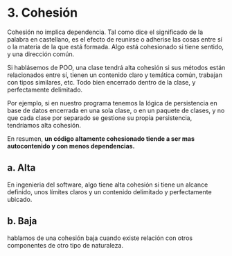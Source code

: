 # 3. Cohesión

Cohesión no implica dependencia. Tal como dice el significado de la palabra en castellano, es el efecto de reunirse o adherise las cosas entre sí o la materia de la que está formada. Algo está cohesionado si tiene sentido, y una dirección común.

Si hablásemos de POO, una clase tendrá alta cohesión si sus métodos están relacionados entre sí, tienen un contenido claro y temática común, trabajan con tipos similares, etc. Todo bien encerrado dentro de la clase, y perfectamente delimitado.

Por ejemplo, si en nuestro programa tenemos la lógica de persistencia en base de datos encerrada en una sola clase, o en un paquete de clases, y no que cada clase por separado se gestione su propia persistencia, tendríamos alta cohesión.

En resumen,  **un código altamente cohesionado tiende a ser mas autocontenido y con menos dependencias.**

## a. Alta

En ingenieria del software, algo tiene alta cohesión si tiene un alcance definido, unos límites claros y un contenido delimitado y perfectamente ubicado.

## b. Baja
hablamos de una cohesión baja cuando existe relación con otros componentes de otro tipo de naturaleza.
